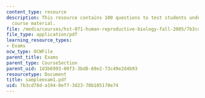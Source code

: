 ```yaml
---
content_type: resource
description: This resource contains 100 questions to test students understanding of
  course material.
file: /media/courses/hst-071-human-reproductive-biology-fall-2005/7b3cd78da1940ef73d2370b105170e74_sampleexam1.pdf
file_type: application/pdf
learning_resource_types:
- Exams
ocw_type: OCWFile
parent_title: Exams
parent_type: CourseSection
parent_uid: 1d3b6993-00f3-3bd8-69e2-73c49e2d4b93
resourcetype: Document
title: sampleexam1.pdf
uid: 7b3cd78d-a194-0ef7-3d23-70b105170e74
---
```

